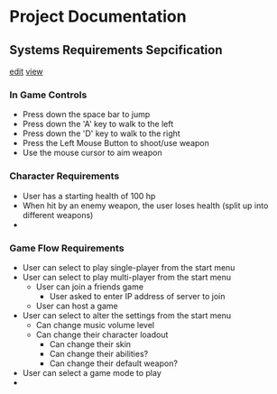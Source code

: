 # Project Documentation

## Systems Requirements Sepcification

[edit](https://www.overleaf.com/6443845422xgfhzjsbswbs)
[view](https://www.overleaf.com/read/nhrzvsnthqzk)

### In Game Controls
- Press down the space bar to jump
- Press down the 'A' key to walk to the left
- Press down the 'D' key to walk to the right
- Press the Left Mouse Button to shoot/use weapon
- Use the mouse cursor to aim weapon

### Character Requirements
- User has a starting health of 100 hp
- When hit by an enemy weapon, the user loses health (split up into different weapons)
- 

### Game Flow Requirements
- User can select to play single-player from the start menu
- User can select to play multi-player from the start menu
    - User can join a friends game
        - User asked to enter IP address of server to join
    - User can host a game
- User can select to alter the settings from the start menu
    - Can change music volume level
    - Can change their character loadout
        - Can change their skin
        - Can change their abilities?
        - Can change their default weapon?
- User can select a game mode to play
- 
        